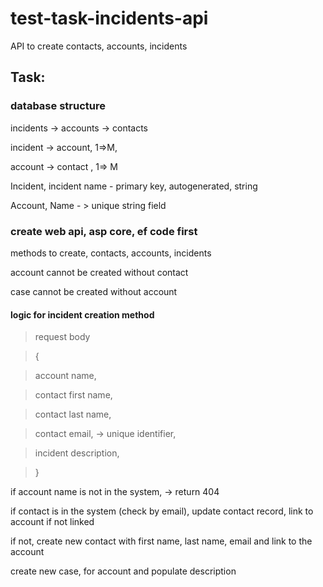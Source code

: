 # test-task-incidents-api
API to create contacts, accounts, incidents

## Task:

### database structure

incidents -> accounts -> contacts

incident -> account, 1=>M,

account -> contact , 1=> M

Incident,  incident name - primary key, autogenerated, string

Account, Name - > unique string field 

### create web api, asp core, ef code first 

methods to create, contacts, accounts, incidents 

account cannot be created without contact

case cannot be created without account

#### logic for incident creation method

> request body

> {

> account name,

> contact first name,

> contact last name,

> contact email, -> unique identifier,

> incident description,

> }

if account name is not in the system, -> return 404

if contact is in the system (check by email), update contact record, link to account if not linked

if not, create new contact with first name, last name, email and link to the account

create new case, for account and populate description 

